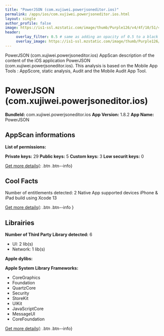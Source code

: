 ```yaml
---
title: "PowerJSON (com.xujiwei.powerjsoneditor.ios)"
permalink: /apps/ios/com.xujiwei.powerjsoneditor.ios.html
layout: single
author_profile: false
image: https://is1-ssl.mzstatic.com/image/thumb/Purple126/v4/4f/10/51/4f105148-b055-8d52-7e01-0ea0424ccc87/AppIcon-1x_U007emarketing-0-7-0-85-220.png/512x512bb.jpg
header: 
     overlay_filter: 0.5 # same as adding an opacity of 0.5 to a black background
     overlay_image: https://is1-ssl.mzstatic.com/image/thumb/Purple126/v4/4f/10/51/4f105148-b055-8d52-7e01-0ea0424ccc87/AppIcon-1x_U007emarketing-0-7-0-85-220.png/512x512bb.jpg
---
```

PowerJSON (com.xujiwei.powerjsoneditor.ios) AppScan description of the content of the iOS application PowerJSON (com.xujiwei.powerjsoneditor.ios). This analysis is based on the Mobile App Tools : AppScore, static analysis, Audit and the Mobile Audit App Tool.

# PowerJSON (com.xujiwei.powerjsoneditor.ios)

**BundleId:** com.xujiwei.powerjsoneditor.ios
**App Version:** 1.8.2
**App Name:** PowerJSON


## AppScan informations 

**List of permissions:** 
  
  
**Private keys:** 29
**Public keys:** 5
**Custom keys:** 3
**Low securit keys:** 0
  
[Get more details](/pricing.html){: .btn .btn--info}

## Cool Facts

Number of entitlements detected: 2
Native App
supported devices iPhone & iPad
build using Xcode 13
  
[Get more details](/pricing.html){: .btn .btn--info }

## Librairies 
**Number of Third Party Library detected:** 6
- UI: 2 lib(s)
- Network: 1 lib(s)


**Apple dylibs:**


**Apple System Library Frameworks:**
- CoreGraphics
- Foundation
- QuartzCore
- Security
- StoreKit
- UIKit
- JavaScriptCore
- MessageUI
- CoreFoundation


  
[Get more details](/pricing.html){: .btn .btn--info}

